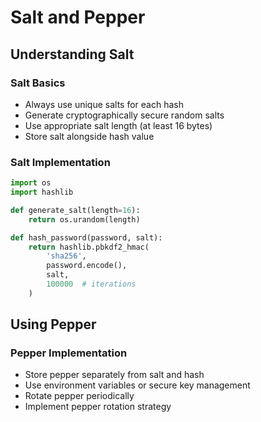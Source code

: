 # Salt and Pepper
## Understanding Salt

### Salt Basics
- Always use unique salts for each hash
- Generate cryptographically secure random salts
- Use appropriate salt length (at least 16 bytes)
- Store salt alongside hash value

### Salt Implementation
```python
import os
import hashlib

def generate_salt(length=16):
    return os.urandom(length)

def hash_password(password, salt):
    return hashlib.pbkdf2_hmac(
        'sha256',
        password.encode(),
        salt,
        100000  # iterations
    )
```

## Using Pepper

### Pepper Implementation
- Store pepper separately from salt and hash
- Use environment variables or secure key management
- Rotate pepper periodically
- Implement pepper rotation strategy

